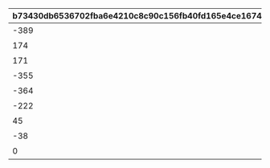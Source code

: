 |b73430db6536702fba6e4210c8c90c156fb40fd165e4ce1674ff5c7eb96eff9f|65330e3d0e0a06e1ab9c7057211633f7436475ae419a3ddf30bb4357f0b357fb|cf8cb369586e5b75041fc6de0112d06eee18f2bc9e69dfb7f6bea3c9485c44b9|301dff7fa84e4e9fdc15f951aff40fe63b7924d86c9d632f0a8811b7b6c792b7|23d89559bc501e9ead5557d3fac244bf34d7a2ec8ecc9400997cfa78314675ba|38471bf98d05ed16a00dc50552ea0728f598c0490bd79ed9f4de125b3b269093|54946bda5f3aa55fa7cec7e65d0299ff6e14e1ea6d9b9467108b8ae1b42cc1e3|806353a4506afbda46b102dd6a6f30dd457942b85b2c288db4f6de5638feb289|1c445e0c57c2b1a464ef4d945aec53a4a31287d235afab73201404a06c63922f|377dde6854c4e87e8c7d3211f7aa459982afcc62e3d67644cb9a630e4a3a47dd|66fa3b1ea089f6e12141b8866a96df4f3902cfad1042829c9c7a6b0087724a47|c88774b5b62b0484205ad49e2bf007f8f50a92baa1f176097d29421c69b7a744|53d5391b4771a6a48dd3d768e43394457edc374bb46d808758daf3f0b8bdfd64|
| --- | --- | --- | --- | --- | --- | --- | --- | --- | --- | --- | --- | --- |
|-389|91002|10132|焦りと不安の準備期間|35|220|0|8|10161110|5132061|１２月１日のエピソード|2023/11/30 12:00:00|1|
|174|91002|10132|チーズが繋ぐ縁|35|8|5132061|8|0|5132062|１２月１０日のエピソード|2023/11/30 12:00:00|10|
|171|91002|10132|刻まれし二つ名|35|-97|5132062|8|0|5132063|１２月１５日のエピソード|2023/12/01 5:00:00|15|
|-355|91002|10132|敏腕プロデューサーは語る|35|-98|5132063|8|0|5132064|１２月２０日のエピソード|2023/12/01 5:00:00|20|
|-364|91002|10132|麗しのお召し物|35|114|5132064|8|0|5132065|１２月２１日のエピソード|2023/12/02 5:00:00|21|
|-222|91002|10132|クリスマスはバラの香り|35|7|5132065|8|0|5132066|１２月２２日のエピソード|2023/12/02 5:00:00|22|
|45|91002|10132|雪解けの予感|35|113|5132066|8|0|5132067|１２月２３日のエピソード|2023/12/02 5:00:00|23|
|-38|91002|10132|思い馳せる聖夜|35|117|5132067|8|0|5132068|１２月２４日のエピソード|2023/12/03 5:00:00|24|
|0|9000230|10132|宴の前にて|1|0|5132068|16|0|5132169|１２月２５日のエピソード|2023/12/03 5:00:00|25|